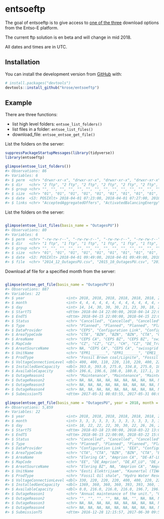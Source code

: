
<!-- README.md is generated from README.Rmd. Please edit that file -->
entsoeftp
=========

The goal of entsoeftp is to give access to [one of the three](https://entsoe.zendesk.com/hc/en-us/articles/115000173266-Overview-of-data-download-options-on-Transparency-Platform) download options from the Entso-E platform.

The current ftp solution is en beta and will change in mid 2018.

All dates and times are in UTC.

Installation
------------

You can install the development version from [GitHub](https://github.com/) with:

``` r
# install.packages("devtools")
devtools::install_github("krose/entsoeftp")
```

Example
-------

There are three functions:

-   list high level folders: `entsoe_list_folders()`
-   list files in a folder: `entsoe_list_files()`
-   download\_file: `entsoe_entsoe_get_file()`

List the folders on the server:

``` r
suppressPackageStartupMessages(library(tidyverse))
library(entsoeftp)

glimpse(entsoe_list_folders())
#> Observations: 86
#> Variables: 6
#> $ perm  <chr> "drwxr-xr-x", "drwxr-xr-x", "drwxr-xr-x", "drwxr-xr-x", ...
#> $ dir   <chr> "2 ftp", "2 ftp", "2 ftp", "2 ftp", "2 ftp", "2 ftp", "2...
#> $ group <chr> "", "", "", "", "", "", "", "", "", "", "", "", "", "", ...
#> $ size  <chr> "01", "01", "01", "01", "01", "01", "01", "01", "01", "0...
#> $ date  <S3: POSIXlt> 2018-04-01 07:23:00, 2018-04-01 07:27:00, 2018-0...
#> $ links <chr> "AcceptedAggregatedOffers", "ActivatedBalancingEnergy", ...
```

List the folders on the server:

``` r

glimpse(entsoe_list_files(basis_name = "OutagesPU"))
#> Observations: 80
#> Variables: 6
#> $ perm  <chr> "-rw-rw-r--", "-rw-rw-r--", "-rw-rw-r--", "-rw-rw-r--", ...
#> $ dir   <chr> "1 ftp", "1 ftp", "1 ftp", "1 ftp", "1 ftp", "1 ftp", "1...
#> $ group <chr> "", "", "", "", "", "", "", "", "", "", "", "", "", "", ...
#> $ size  <chr> "01", "01", "01", "01", "01", "01", "01", "01", "01", "0...
#> $ date  <S3: POSIXlt> 2018-04-01 09:49:00, 2018-04-01 09:49:00, 2018-0...
#> $ file  <chr> "2014_12_OutagesPU.csv", "2015_10_OutagesPU.csv", "2015_...
```

Download af file for a specified month from the server:

``` r

glimpse(entsoe_get_file(basis_name = "OutagesPU"))
#> Observations: 887
#> Variables: 22
#> $ year                   <int> 2018, 2018, 2018, 2018, 2018, 2018, 201...
#> $ month                  <int> 4, 4, 4, 4, 4, 4, 4, 4, 4, 4, 4, 4, 4, ...
#> $ day                    <int> 14, 14, 30, 30, 30, 21, 23, 30, 18, 2, ...
#> $ StartTS                <dttm> 2018-04-14 22:00:00, 2018-04-14 22:00:...
#> $ EndTS                  <dttm> 2018-04-15 22:00:00, 2018-04-15 22:00:...
#> $ Status                 <chr> "Cancelled", "Cancelled", "Cancelled", ...
#> $ Type                   <chr> "Planned", "Planned", "Planned", "Plann...
#> $ DataProvider           <chr> "CEPS", "Configuration Link", "Configur...
#> $ AreaTypeCode           <chr> "CTA", "BZN", "BZN", "BZN", "CTA", "CTA...
#> $ AreaName               <chr> "CEPS CA", "CEPS BZ", "CEPS BZ", "swiss...
#> $ MapCode                <chr> "CZ", "CZ", "CZ", "CH", "CZ", "DE_Trans...
#> $ AreatSourceName        <chr> NA, "CEPS CA", "CEPS CA", "swissgrid CA...
#> $ UnitName               <chr> "EPR1_______", "EPR1_______", "EME1____...
#> $ ProdType               <chr> "Fossil Brown coal/Lignite", "Fossil Br...
#> $ VoltageConnectionLevel <dbl> 400, 400, 110, 220, 110, 220, 400, 220,...
#> $ InstalledGenCapacity   <dbl> 393.0, 393.0, 275.0, 334.8, 275.0, 1856...
#> $ AvailableCapacity      <dbl> 196.6, 196.6, 108.0, 180.0, 117.1, 1696...
#> $ OutageReason1          <chr> "Maintenance", "Maintenance", "Maintena...
#> $ OutageReason2          <chr> NA, NA, NA, NA, NA, NA, NA, NA, NA, NA,...
#> $ OutageReason3          <chr> NA, NA, NA, NA, NA, NA, NA, NA, NA, NA,...
#> $ OutageReason4          <chr> NA, NA, NA, NA, NA, NA, NA, NA, NA, NA,...
#> $ SubmissionTS           <dttm> 2017-05-31 08:03:55, 2017-05-31 08:03:...

glimpse(entsoe_get_file(basis_name = "OutagesPU", year = 2018, month = 3))
#> Observations: 5,859
#> Variables: 22
#> $ year                   <int> 2018, 2018, 2018, 2018, 2018, 2018, 201...
#> $ month                  <int> 3, 3, 3, 3, 3, 3, 3, 3, 3, 3, 3, 3, 3, ...
#> $ day                    <int> 18, 22, 22, 22, 30, 30, 22, 26, 26, 26,...
#> $ StartTS                <dttm> 2018-03-18 23:00:00, 2018-03-22 13:00:...
#> $ EndTS                  <dttm> 2018-06-15 22:00:00, 2018-03-22 15:00:...
#> $ Status                 <chr> "Cancelled", "Cancelled", "Cancelled", ...
#> $ Type                   <chr> "Planned", "Planned", "Planned", "Plann...
#> $ DataProvider           <chr> "Configuration Link", "EEX", "Configura...
#> $ AreaTypeCode           <chr> "CTA", "CTA", "BZN", "BZN", "CTA", "BZN...
#> $ AreaName               <chr> "Elering CA", "Amprion CA", "DE-AT-LU",...
#> $ MapCode                <chr> "EE", "DE_Amprion", "DE_AT_LU", "DE_AT_...
#> $ AreatSourceName        <chr> "Elering BZ", NA, "Amprion CA", "Amprio...
#> $ UnitName               <chr> "Eesti Elektrijaam", "Kaunertal (TIWAG)...
#> $ ProdType               <chr> "Fossil Oil shale", "Hydro Water Reserv...
#> $ VoltageConnectionLevel <dbl> 330, 220, 220, 220, 400, 400, 220, 220,...
#> $ InstalledGenCapacity   <dbl> 1369, 360, 360, 360, 393, 393, 360, 185...
#> $ AvailableCapacity      <dbl> 0.0, 216.0, 216.0, 216.0, 196.7, 196.7,...
#> $ OutageReason1          <chr> "Annual maintenance of the unit.", "Oth...
#> $ OutageReason2          <chr> "", "", "", "", NA, NA, "", NA, NA, NA,...
#> $ OutageReason3          <chr> NA, NA, NA, NA, NA, NA, NA, NA, NA, NA,...
#> $ OutageReason4          <chr> NA, NA, NA, NA, NA, NA, NA, NA, NA, NA,...
#> $ SubmissionTS           <dttm> 2016-12-28 12:15:57, 2017-06-30 09:52:...
```
